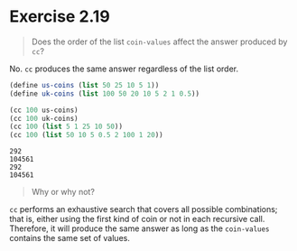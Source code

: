 # Exercise 2.19

> Does the order of the list `coin-values` affect the answer produced by `cc`?

No. `cc` produces the same answer regardless of the list order.

```scheme
(define us-coins (list 50 25 10 5 1))
(define uk-coins (list 100 50 20 10 5 2 1 0.5))

(cc 100 us-coins)
(cc 100 uk-coins)
(cc 100 (list 5 1 25 10 50))
(cc 100 (list 50 10 5 0.5 2 100 1 20))
```

```
292
104561
292
104561
```

> Why or why not?

`cc` performs an exhaustive search that covers all possible combinations; that is, either using the first kind of coin or not in each recursive call. Therefore, it will produce the same answer as long as the `coin-values` contains the same set of values.
